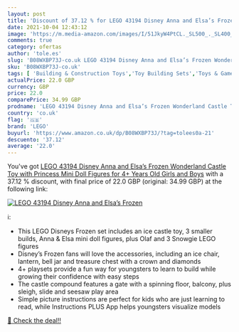 ```yaml
---
layout: post
title: 'Discount of 37.12 % for LEGO 43194 Disney Anna and Elsa’s Frozen'
date: 2021-10-04 12:43:12
image: 'https://m.media-amazon.com/images/I/51JkyW4PtCL._SL500_._SL400_.jpg'
comments: true
category: ofertas
author: 'tole.es'
slug: 'B08WXBP73J-co.uk LEGO 43194 Disney Anna and Elsa’s Frozen Wonderland...'
sku: 'B08WXBP73J-co.uk'
tags: [ 'Building & Construction Toys','Toy Building Sets','Toys & Games','Toys Store','lego', ]
actualPrice: 22.0 GBP
currency: GBP
price: 22.0
comparePrice: 34.99 GBP
prodname: 'LEGO 43194 Disney Anna and Elsa’s Frozen Wonderland Castle Toy with Princess Mini Doll Figures for 4+ Years Old Girls and Boys'
country: 'co.uk'
flag: '🇬🇧'
brand: 'LEGO'
buyurl: 'https://www.amazon.co.uk/dp/B08WXBP73J/?tag=tolees0a-21'
descuento: '37.12'
average: '22.0'
---
```


You've got [LEGO 43194 Disney Anna and Elsa’s Frozen Wonderland Castle Toy with Princess Mini Doll Figures for 4+ Years Old Girls and Boys](https://www.amazon.co.uk/dp/B08WXBP73J/?tag=tolees0a-21) with a  37.12 % discount, with final price of 22.0 GBP (original: 34.99 GBP) at the following link:

[![LEGO 43194 Disney Anna and Elsa’s Frozen](https://m.media-amazon.com/images/I/51JkyW4PtCL._SL500_._SL400_.jpg)](https://www.amazon.co.uk/dp/B08WXBP73J/?tag=tolees0a-21)

ℹ️:

- This LEGO Disneys Frozen set includes an ice castle toy, 3 smaller builds, Anna & Elsa mini doll figures, plus Olaf and 3 Snowgie LEGO figures
- Disney’s Frozen fans will love the accessories, including an ice chair, lantern, bell jar and treasure chest with a crown and diamonds
- 4+ playsets provide a fun way for youngsters to learn to build while growing their confidence with easy steps
- The castle compound features a gate with a spinning floor, balcony, plus sleigh, slide and seesaw play area
- Simple picture instructions are perfect for kids who are just learning to read, while Instructions PLUS App helps youngsters visualize models

[🛒 Check the deal!!](https://www.amazon.co.uk/dp/B08WXBP73J/?tag=tolees0a-21)
